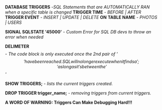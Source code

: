 **DATABASE TRIGGERS** -_SQL Statements that are AUTOMATICALLY RAN when a specific table is changed_
**TRIGGER TIME** - _BEFORE | AFTER_
**TRIGGER EVENT** - _INSERT | UPDATE | DELETE_
**ON**
**TABLE NAME** - _PHOTOS | USERS_

**SIGNAL SQLSTATE '45000'** - _Custom Error for SQL DB devs to throw an error when needed_

**DELIMETER $$ $$** - _The code block is only executed once the 2nd pair of '$$' have been reached. SQL will no longer execute when it finds a ';' as long as it's between the '$$'_

**SHOW TRIGGERS;** - _lists the current triggers created._

**DROP TRIGGER trigger_name;** - _removing triggers from current triggers._

**A WORD OF WARNING: Triggers Can Make Debugging Hard!!!**
